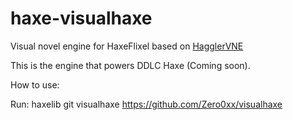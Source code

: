 # haxe-visualhaxe

Visual novel engine for HaxeFlixel based on [HagglerVNE](https://github.com/gummywormz/HagglerVNE)

This is the engine that powers DDLC Haxe (Coming soon).

How to use:

Run: haxelib git visualhaxe https://github.com/Zero0xx/visualhaxe
